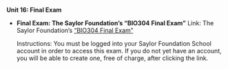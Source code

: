 **Unit 16: Final Exam** <span id="16"></span> 
-   **Final Exam: The Saylor Foundation’s “BIO304 Final Exam”**
    Link: The Saylor Foundation’s [“BIO304 Final
    Exam”](http://school.saylor.org/mod/quiz/view.php?id=1172)  
      
     Instructions: You must be logged into your Saylor Foundation School
    account in order to access this exam. If you do not yet have an
    account, you will be able to create one, free of charge, after
    clicking the link.


